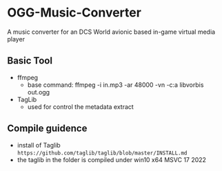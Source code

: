 # OGG-Music-Converter
A music converter for an DCS World avionic based in-game virtual media player
## Basic Tool 
+ ffmpeg
    * base command: ffmpeg -i in.mp3 -ar 48000 -vn -c:a libvorbis out.ogg
+ TagLib
    * used for control the metadata extract

## Compile guidence
+ install of Taglib
    ```https://github.com/taglib/taglib/blob/master/INSTALL.md```
+ the taglib in the folder is compiled under win10 x64 MSVC 17 2022